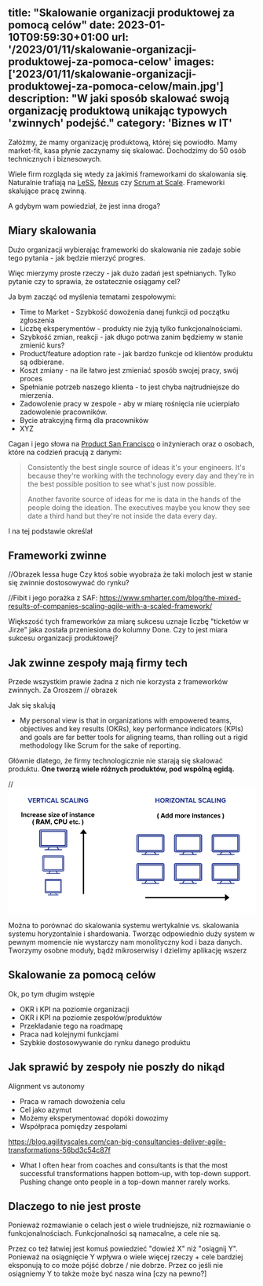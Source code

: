 title: "Skalowanie organizacji produktowej za pomocą celów"
date: 2023-01-10T09:59:30+01:00
url: '/2023/01/11/skalowanie-organizacji-produktowej-za-pomoca-celow'
images: ['2023/01/11/skalowanie-organizacji-produktowej-za-pomoca-celow/main.jpg']
description: "W jaki sposób skalować swoją organizację produktową unikając typowych 'zwinnych' podejść."
category: 'Biznes w IT'
---

Załóżmy, że mamy organizację produktową, której się powiodło. Mamy market-fit, kasa płynie zaczynamy się skalować. Dochodzimy do 50 osób technicznych i biznesowych.

Wiele firm rozgląda się wtedy za jakimiś frameworkami do skalowania się. Naturalnie trafiają na [LeSS](https://less.works/less/framework), [Nexus](https://www.scrum.org/resources/scaling-scrum) czy [Scrum at Scale](https://www.scrumatscale.com/scrum-at-scale-guide-online/). Frameworki skalujące pracę zwinną.

A gdybym wam powiedział, że jest inna droga?


## Miary skalowania

Dużo organizacji wybierając frameworki do skalowania nie zadaje sobie tego pytania - jak będzie mierzyć progres.

Więc mierzymy proste rzeczy - jak dużo zadań jest spełnianych. Tylko pytanie czy to sprawia, że ostatecznie osiągamy cel?

Ja bym zacząć od myślenia tematami zespołowymi:
- Time to Market - Szybkość dowożenia danej funkcji od początku zgłoszenia
- Liczbę eksperymentów - produkty nie żyją tylko funkcjonalnościami.
- Szybkość zmian, reakcji - jak długo potrwa zanim będziemy w stanie zmienić kurs?
- Product/feature adoption rate - jak bardzo funkcje od klientów produktu są odbierane.
- Koszt zmiany - na ile łatwo jest zmieniać sposób swojej pracy, swój proces
- Spełnianie potrzeb naszego klienta - to jest chyba najtrudniejsze do mierzenia.
- Zadowolenie pracy w zespole - aby w miarę rośnięcia nie ucierpiało zadowolenie pracowników.
- Bycie atrakcyjną firmą dla pracowników
- XYZ

Cagan i jego słowa na [Product San Francisco](https://www.youtube.com/watch?v=9dccd8lihpQ) o inżynierach oraz o osobach, które na codzień pracują z danymi:
> Consistently the best single source of ideas it's your engineers. It's because they're working with the technology every day and they're in the best possible position to see what's just now possible.
>
> Another favorite source of ideas for me is data in the hands of the people doing the ideation. The executives maybe you know they see date a third hand but they're not inside the data every day.

I na tej podstawie określał

## Frameworki zwinne
//Obrazek lessa huge
Czy ktoś sobie wyobraża że taki moloch jest w stanie się zwinnie dostosowywać do rynku?

//Fibit i jego porażka z SAF:
https://www.smharter.com/blog/the-mixed-results-of-companies-scaling-agile-with-a-scaled-framework/

Większość tych frameworków za miarę sukcesu uznaje liczbę "ticketów w Jirze" jaka została przeniesiona do kolumny Done. Czy to jest miara sukcesu organizacji produktowej?

## Jak zwinne zespoły mają firmy tech
Przede wszystkim prawie żadna z nich nie korzysta z frameworków zwinnych. Za Oroszem
// obrazek

Jak się skalują
- My personal view is that in organizations with empowered teams, objectives and key results (OKRs), key performance indicators (KPIs) and goals are far better tools for aligning teams, than rolling out a rigid methodology like Scrum for the sake of reporting.

Głównie dlatego, że firmy technologicznie nie starają się skalować produktu. **One tworzą wiele różnych produktów, pod wspólną egidą.**

//
![](scaling.png)

Można to porównać do skalowania systemu wertykalnie vs. skalowania systemu horyzontalnie i shardowania. Tworząc odpowiednio duży system w pewnym momencie nie wystarczy nam monolityczny kod i baza danych. Tworzymy osobne moduły, bądź mikroserwisy i dzielimy aplikację wszerz

## Skalowanie za pomocą celów
Ok, po tym długim wstępie

- OKR i KPI na poziomie organizacji
- OKR i KPI na poziomie zespołów/produktów
- Przekładanie tego na roadmapę
- Praca nad kolejnymi funkcjami
- Szybkie dostosowywanie do rynku danego produktu


## Jak sprawić by zespoły nie poszły do nikąd
Alignment vs autonomy
- Praca w ramach dowożenia celu
- Cel jako azymut
- Możemy eksperymentować dopóki dowozimy
- Współpraca pomiędzy zespołami

https://blog.agilityscales.com/can-big-consultancies-deliver-agile-transformations-56bd3c54c87f
- What I often hear from coaches and consultants is that the most successful transformations happen bottom-up, with top-down support. Pushing change onto people in a top-down manner rarely works.


## Dlaczego to nie jest proste
Ponieważ rozmawianie o celach jest o wiele trudniejsze, niż rozmawianie o funkcjonalnościach. Funkcjonalności są namacalne, a cele nie są.

Przez co też łatwiej jest komuś powiedzieć "dowieź X" niż "osiągnij Y". Ponieważ na osiągnięcie Y wpływa o wiele więcej rzeczy + cele bardziej eksponują to co może pójść dobrze / nie dobrze. Przez co jeśli nie osiągniemy Y to także może być nasza wina [czy na pewno?]
